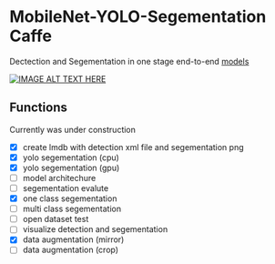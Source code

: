 # MobileNet-YOLO-Segementation Caffe

Dectection and Segementation in one stage end-to-end [models](http://ethereon.github.io/netscope/#/gist/4e0f9e4840f0cced223ee60c31772b68)

[![IMAGE ALT TEXT HERE](https://img.youtube.com/vi/rHMW8gkbe6s/0.jpg)](https://www.youtube.com/watch?v=rHMW8gkbe6s)

## Functions

Currently was under construction 

- [x] create lmdb with detection xml file and segementation png 
- [x] yolo segementation (cpu)
- [x] yolo segementation (gpu)
- [ ] model architechure
- [ ] segementation evalute
- [x] one class segementation
- [ ] multi class segementation
- [ ] open dataset test
- [ ] visualize detection and segementation
- [x] data augmentation (mirror)
- [ ] data augmentation (crop)